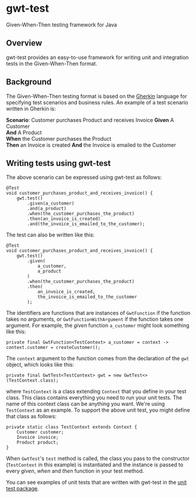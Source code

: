 # gwt-test
Given-When-Then testing framework for Java

## Overview
gwt-test provides an easy-to-use framework for writing unit and integration tests in the Given-When-Then format.

## Background
The Given-When-Then testing format is based on the [Gherkin](https://cucumber.io/docs/gherkin/) language for specifying test scenarios and business rules. An
example of a test scenario written in Gherkin is:

**Scenario**: Customer purchases Product and receives Invoice 
**Given** A Customer  
**And** A Product  
**When** the Customer purchases the Product  
**Then** an Invoice is created 
**And** the Invoice is emailed to the Customer

## Writing tests using gwt-test

The above scenario can be expressed using gwt-test as follows:

```
@Test
void customer_purchases_product_and_receives_invoice() {
    gwt.test()
        .given(a_customer)
        .and(a_product)
        .when(the_customer_purchases_the_product)
        .then(an_invoice_is_created)
        .and(the_invoice_is_emailed_to_the_customer);
```

The test can also be written like this:

```
@Test
void customer_purchases_product_and_receives_invoice() {
    gwt.test()
        .given(
            a_customer,
            a_product
        )
        .when(the_customer_purchases_the_product)
        .then(
            an_invoice_is_created,
            the_invoice_is_emailed_to_the_customer
        );
```

The identifiers are functions that are instances of ```GwtFunction``` if the function takes no arguments, or ```GwtFunctionWithArgument``` if the
function takes one argument. For example, the _given_ function ```a_customer``` might look something like this:

```
private final GwtFunction<TestContext> a_customer = context -> context.customer = createCustomer();
```

The ```context``` argument to the function comes from the declaration of the ```gwt``` object, which looks like this:

```
private final GwtTest<TestContext> gwt = new GwtTest<>(TestContext.class);
```

where ```TestContext``` is a class extending ```Context``` that you define in your test class. This class contains everything you need to run your unit tests.
The name of this context class can be anything you want. We're using ```TestContext``` as an example. To support the above unit test, you might define that class as follows:

```
private static class TestContext extends Context {
    Customer customer;
    Invoice invoice;
    Product product;
}
```

When ```GwtTest```'s ```test``` method is called, the class you pass to the constructor (```TestContext``` in this example) is instantiated and the instance is passed to every 
_given_, _when_ and _then_ function in your test method.

You can see examples of unit tests that are written with gwt-test in the [unit test package](src/test/java/com/mikebishop/gwttest/core).